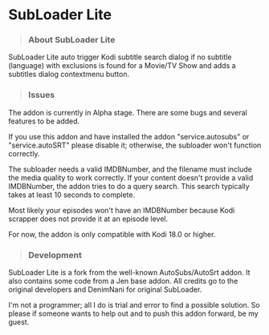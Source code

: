 # SubLoader Lite

> ### About SubLoader Lite
SubLoader Lite auto trigger Kodi subtitle search dialog if no subtitle (language) with exclusions is found for a Movie/TV Show and adds a subtitles dialog contextmenu button.


> ### Issues
The addon is currently in Alpha stage. There are some bugs and several features to be added.

If you use this addon and have installed the addon "service.autosubs" or "service.autoSRT" please disable it; otherwise, the subloader won't function correctly.

The subloader needs a valid IMDBNumber, and the filename must include the media quality to work correctly. If your content doesn't provide a valid IMDBNumber, the addon tries to do a query search. This search typically takes at least 10 seconds to complete.

Most likely your episodes won't have an IMDBNumber because Kodi scrapper does not provide it at an episode level.

For now, the addon is only compatible with Kodi 18.0 or higher.

> ### Development
SubLoader Lite is a fork from the well-known AutoSubs/AutoSrt addon. It also contains some code from a Jen base addon. All credits go to the original developers and DenimNani for original SubLoader.

I'm not a programmer; all I do is trial and error to find a possible solution. So please if someone wants to help out and to push this addon forward, be my guest.
